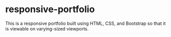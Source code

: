# responsive-portfolio
This is a responsive portfolio built using HTML, CSS, and Bootstrap so that it is viewable on varying-sized viewports.
